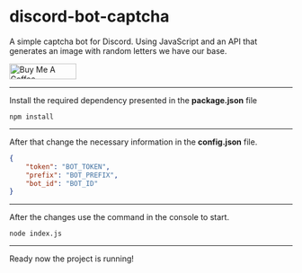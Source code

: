 # discord-bot-captcha

A simple captcha bot for Discord.
Using JavaScript and an API that generates an image with random letters we have our base.

<a href="https://www.buymeacoffee.com/cesinha" target="_blank"><img src="https://cdn.buymeacoffee.com/buttons/default-orange.png" alt="Buy Me A Coffee" height="28" width="119"></a>

---
Install the required dependency presented in the **package.json** file
```
npm install
```
---
After that change the necessary information in the **config.json** file.
```json
{
    "token": "BOT_TOKEN",
    "prefix": "BOT_PREFIX",
    "bot_id": "BOT_ID"
}
```
---
After the changes use the command in the console to start.
```
node index.js
```
---
Ready now the project is running!
